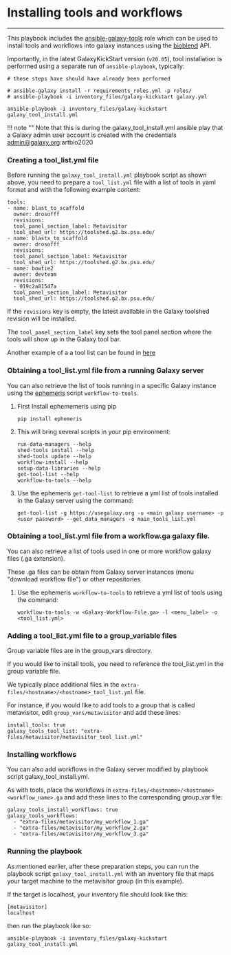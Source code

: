 # Installing tools and workflows
----

This playbook includes the [ansible-galaxy-tools](https://github.com/galaxyproject/ansible-galaxy-tools)
role which can be used to install tools and workflows into galaxy instances using the
[bioblend](https://bioblend.readthedocs.org/en/latest/) API.

Importantly, in the latest GalaxyKickStart version (`v20.05`), tool installation is performed
using a separate run of `ansible-playbook`, typically:

```
# these steps have should have already been performed

# ansible-galaxy install -r requirements_roles.yml -p roles/
# ansible-playbook -i inventory_files/galaxy-kickstart galaxy.yml

ansible-playbook -i inventory_files/galaxy-kickstart galaxy_tool_install.yml
```
!!! note ""
    Note that this is during the galaxy_tool_install.yml ansible play that
    a Galaxy admin user account is created with the credentials admin@galaxy.org:artbio2020

### Creating a tool_list.yml file

Before running the `galaxy_tool_install.yml` playbook script as shown above, you need to
prepare a `tool_list.yml` file with a list of tools in yaml format and with the following
example content:

```
tools:
- name: blast_to_scaffold
  owner: drosofff
  revisions:
  tool_panel_section_label: Metavisitor
  tool_shed_url: https://toolshed.g2.bx.psu.edu/
- name: blastx_to_scaffold
  owner: drosofff
  revisions:
  tool_panel_section_label: Metavisitor
  tool_shed_url: https://toolshed.g2.bx.psu.edu/
- name: bowtie2
  owner: devteam
  revisions:
  - 019c2a81547a
  tool_panel_section_label: Metavisitor
  tool_shed_url: https://toolshed.g2.bx.psu.edu/
```

If the `revisions` key is empty, the latest available in the Galaxy toolshed revision will
be installed.  

The `tool_panel_section_label` key sets the tool panel section where the tools will show up
in the Galaxy tool bar.

Another example of a a tool list can be found in [here](https://github.com/ARTbio/GalaxyKickStart/blob/master/extra-files/metavisitor/metavisitor_tool_list.yml)

### Obtaining a tool_list.yml file from a running Galaxy server

You can also retrieve the list of tools running in a specific Galaxy instance using the
[ephemeris](https://github.com/galaxyproject/ephemeris) script `workflow-to-tools`.

1. First Install ephememeris using pip
    ```
    pip install ephemeris
    ```
2. This will bring several scripts in your pip environment:
    ```
    run-data-managers --help
    shed-tools install --help
    shed-tools update --help
    workflow-install --help
    setup-data-libraries --help
    get-tool-list --help
    workflow-to-tools --help
    ```
3. Use the ephemeris `get-tool-list` to retrieve a yml list of tools installed in the
Galaxy server using the command:
    ```
    get-tool-list -g https://usegalaxy.org -u <main galaxy username> -p <user password> --get_data_managers -o main_tools_list.yml
    ``` 
### Obtaining a tool_list.yml file from a workflow.ga galaxy file.

You can also retrieve a list of tools used in one or more workflow galaxy files (.ga extension).

These .ga files can be obtain from Galaxy server instances (menu "download workflow file")
or other repositories

1. Use the ephemeris `workflow-to-tools` to retrieve a yml list of tools using the command:
    ```
    workflow-to-tools -w <Galaxy-Workflow-File.ga> -l <menu_label> -o <tool_list.yml>
    ```

### Adding a tool_list.yml file to a group_variable files

Group variable files are in the group_vars directory.

If you would like to install tools, you need to reference the tool_list.yml in the group variable file.

We typically place additional files in the `extra-files/<hostname>/<hostname>_tool_list.yml` file.

For instance, if you would like to add tools to a group that is called metavisitor,
edit `group_vars/metavisitor` and add these lines:

```
install_tools: true
galaxy_tools_tool_list: "extra-files/metavisitor/metavisitor_tool_list.yml"
```

### Installing workflows

You can also add workflows in the Galaxy server modified by playbook script galaxy_tool_install.yml.

As with tools, place the workflows in `extra-files/<hostname>/<hostname><workflow_name>.ga`
and add these lines to the corresponding group_var file:

```
galaxy_tools_install_workflows: true
galaxy_tools_workflows:
  - "extra-files/metavisitor/my_workflow_1.ga"
  - "extra-files/metavisitor/my_workflow_2.ga"
  - "extra-files/metavisitor/my_workflow_3.ga"
```

### Running the playbook

As mentioned earlier, after these preparation steps, you can run the playbook script
`galaxy_tool_install.yml` with an inventory file that maps your target machine to the
metavisitor group (in this example).

If the target is localhost, your inventory file should look like this:

```
[metavisitor]
localhost
```

then run the playbook like so:

```
ansible-playbook -i inventory_files/galaxy-kickstart galaxy_tool_install.yml
```
